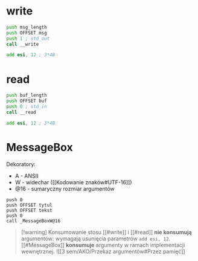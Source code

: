 # write
```asm
push msg_length
push OFFSET msg
push 1 ; std_out
call __write

add esi, 12 ; 3*4B
```

# read
```asm
push buf_length
push OFFSET buf
push 0 ; std_in
call __read

add esi, 12 ; 3*4B
```

# MessageBox
Dekoratory:
- A - ANSII
- W - widechar ([[Kodowanie znaków#UTF-16]])
- @16 - sumaryczny rozmiar argumentów
```
push 0
push OFFSET tytul
push OFFSET tekst
push 0
call _MessageBoxW@16
```

>[!warning] Konsumowanie stosu
>[[#write]] i [[#read]] **nie konsumują** argumentów: wymagają usunięcia parametrów `add esi, 12`.
>[[#MessageBox]] **konsumuje** argumenty w ramach implementacji wewnętrznej.
>![[3 sem/AKO/Przekaz argumentów#Przez pamięć]]